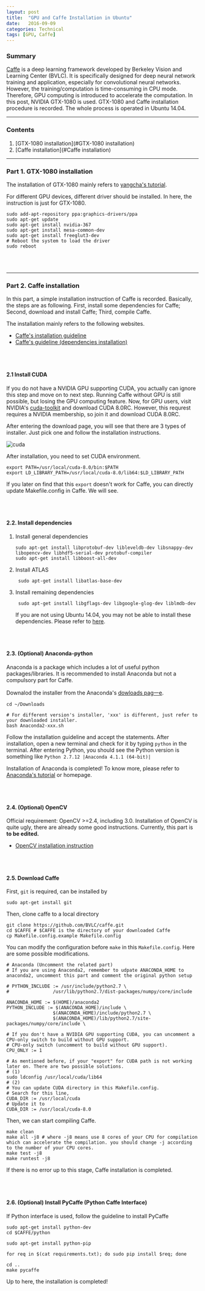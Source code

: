 ```yaml
---
layout: post
title:  "GPU and Caffe Installation in Ubuntu"
date:   2016-09-09
categories: Technical
tags: [GPU, Caffe]
---
```


### Summary

[Caffe] is a deep learning framework developed by Berkeley Vision and Learning Center (BVLC). It is specifically designed for deep neural network training and application, especially for convolutional neural networks. However, the training/computation is time-consuming in CPU mode. Therefore, GPU computing is introduced to accelerate the computation. In this post, NVIDIA GTX-1080 is used. GTX-1080 and Caffe installation procedure is recorded. The whole process is operated in Ubuntu 14.04.

___

### Contents

1. [GTX-1080 installation](#GTX-1080 installation)
2. [Caffe installation](#Caffe installation)

___

<a name = "GTX-1080 installation"></a>
### Part 1. GTX-1080 installation

The installation of GTX-1080 mainly refers to [yangcha's tutorial](yangcha.github.io/GTX-1080). 

For different GPU devices, different driver should be installed. In here, the instruction is just for GTX-1080.

```
sudo add-apt-repository ppa:graphics-drivers/ppa
sudo apt-get update
sudo apt-get install nvidia-367
sudo apt-get install mesa-common-dev
sudo apt-get install freeglut3-dev
# Reboot the system to load the driver
sudo reboot
```

<br></br>
___

<a name = "Caffe installation"></a>
### Part 2. Caffe installation

In this part, a simple installation instruction of Caffe is recorded. Basically, the steps are as following. First, install some dependencies for Caffe; Second, download and install Caffe; Third, compile Caffe.

The installation mainly refers to the following websites.

* [Caffe's installation guideline](http://caffe.berkeleyvision.org/installation.html)
* [Caffe's guideline (dependencies installation)](http://caffe.berkeleyvision.org/install_apt.html)

<br></br>

#### 2.1 Install CUDA

If you do not have a NVIDIA GPU supporting CUDA, you actually can ignore this step and move on to next step. Running Caffe without GPU is still possible, but losing the GPU computing feature. Now, for GPU users, visit NVIDIA's [cuda-toolkit](https://developer.nvidia.com/cuda-toolkit) and download CUDA 8.0RC. However, this requrest requires a NVIDIA membership, so join it and download CUDA 8.0RC.

After entering the download page, you will see that there are 3 types of installer. Just pick one and follow the installation instructions.

![cuda](https://cloud.githubusercontent.com/assets/13748721/19178166/f7ba32ec-8c82-11e6-8f61-26166eadc6a1.png)


After installation, you need to set CUDA environment.

```
export PATH=/usr/local/cuda-8.0/bin:$PATH    
export LD_LIBRARY_PATH=/usr/local/cuda-8.0/lib64:$LD_LIBRARY_PATH  
```

If you later on find that this `export` doesn't work for Caffe, you can directly update Makefile.config in Caffe. We will see.

<br></br>

#### 2.2. Install dependencies

1. Install general dependencies

    ```
    sudo apt-get install libprotobuf-dev libleveldb-dev libsnappy-dev libopencv-dev libhdf5-serial-dev protobuf-compiler
    sudo apt-get install libboost-all-dev
    ```

2. Install ATLAS

        sudo apt-get install libatlas-base-dev

3. Install remaining dependencies

        sudo apt-get install libgflags-dev libgoogle-glog-dev liblmdb-dev

	If you are not using Ubuntu 14.04, you may not be able to install these dependencies. Please refer to [here](http://caffe.berkeleyvision.org/install_apt.html).

<br></br>

#### 2.3. (Optional) Anaconda-python
Anaconda is a package which includes a lot of useful python packages/libraries.
It is recommended to install Anaconda but not a compulsory part for Caffe.

Downalod the installer from the Anaconda's [dowloads pag一e](https://www.continuum.io/downloads#linux).

```
cd ~/Downloads

# For different version's installer, 'xxx' is different, just refer to your downloaded installer.
bash Anaconda2-xxx.sh 
```

Follow the installation guideline and accept the statements.
After installation, open a new terminal and check for it by typing `python` in the terminal.
After entering Python, you should see the Python version is something like `Python 2.7.12 |Anaconda 4.1.1 (64-bit)|`

Installation of Anaconda is completed! To know more, please refer to [Anaconda's tutorial](http://conda.pydata.org/docs/) or homepage.

<br></br>

#### 2.4. (Optional) OpenCV

Official requirement: OpenCV >=2.4, including 3.0. Installation of OpenCV is quite ugly, there are already some good instructions. Currently, this part is **to be edited.**

+ [OpenCV installation instruction](http://sysads.co.uk/2014/05/install-opencv-2-4-9-ubuntu-14-04-13-10/)

<br></br>

#### 2.5. Download Caffe

First, `git` is required, can be installed by    

    sudo apt-get install git

Then, clone caffe to a local directory

```
git clone https://github.com/BVLC/caffe.git
cd $CAFFE # $CAFFE is the directory of your downloaded Caffe
cp Makefile.config.example Makefile.config
```

You can modify the configuration before `make` in this `Makefile.config`. Here are some possible modifications.

```
# Anaconda (Uncomment the related part)
# If you are using Anaconda2, remember to udpate ANACONDA_HOME to anaconda2, uncomment this part and comment the original python setup

# PYTHON_INCLUDE := /usr/include/python2.7 \
#                /usr/lib/python2.7/dist-packages/numpy/core/include

ANACONDA_HOME := $(HOME)/anaconda2
PYTHON_INCLUDE := $(ANACONDA_HOME)/include \
                 $(ANACONDA_HOME)/include/python2.7 \
                 $(ANACONDA_HOME)/lib/python2.7/site-packages/numpy/core/include \

# If you don't have a NVIDIA GPU supporting CUDA, you can uncomment a CPU-only switch to build without GPU support.
# CPU-only switch (uncomment to build without GPU support).
CPU_ONLY := 1

# As mentioned before, if your "export" for CUDA path is not working later on. There are two possible solutions.
# (1)
sudo ldconfig /usr/local/cuda/lib64
# (2)
# You can update CUDA directory in this Makefile.config.
# Search for this line,
CUDA_DIR := /usr/local/cuda
# Update it to 
CUDA_DIR := /usr/local/cuda-8.0
```

Then, we can start compiling Caffe.

```
make clean
make all -j8 # where -j8 means use 8 cores of your CPU for compilation which can accelerate the compilation. you should change -j according to the number of your CPU cores. 
make test -j8
make runtest -j8
```
If there is no error up to this stage, Caffe installation is completed.

<br></br>

#### 2.6. (Optional) Install PyCaffe (Python Caffe Interface)

If Python interface is used, follow the guideline to install PyCaffe

```
sudo apt-get install python-dev
cd $CAFFE/python

sudo apt-get install python-pip

for req in $(cat requirements.txt); do sudo pip install $req; done

cd ..
make pycaffe
```

Up to here, the installation is completed!

[Caffe]: http://caffe.berkeleyvision.org/